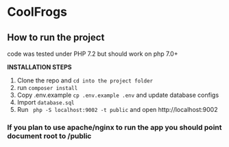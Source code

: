 # CoolFrogs

## How to run the project

code was tested under PHP 7.2 but should work on php 7.0+

**INSTALLATION STEPS**

1. Clone the repo and ``cd into the project folder``
2. run ```composer install```
2. Copy .env.example ```cp .env.example .env``` and update database configs
3. Import ```database.sql```
4. Run ``` php -S localhost:9002 -t public``` and open  http://localhost:9002

### If you plan to use apache/nginx to run the app you should point document root to /public


